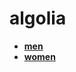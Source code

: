 <!-- generated by markdown-notes-tree -->

# algolia

<!-- optional markdown-notes-tree directory description starts here -->

<!-- optional markdown-notes-tree directory description ends here -->

- [**men**](men)
- [**women**](women)
